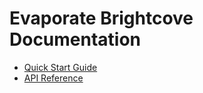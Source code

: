 Evaporate Brightcove Documentation
===================================

 * [Quick Start Guide](./quick-start.html)
 * [API Reference](./api-reference.html)

